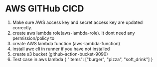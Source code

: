 # AWS GITHub CICD

1. Make sure AWS access key and secret access key are updated correctly.
2. create aws lambda role(aws-lambda-role). It dont need any permission/policy to 
3. create AWS lambda function (aws-lambda-function)
4. install awc cli in runner if you have not installed 
5. create s3 bucket (github-action-bucket-9090)
5. Test case in aws lambda
    {
  "items": ["burger", "pizza", "soft_drink"]
    }
  
